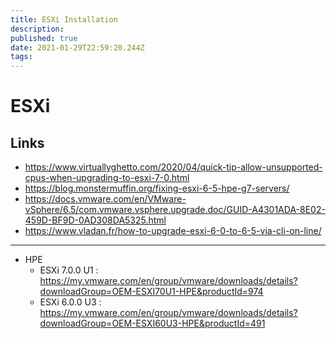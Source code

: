```yaml
---
title: ESXi Installation
description:
published: true
date: 2021-01-29T22:59:20.244Z
tags:
---
```


# ESXi

## Links

- https://www.virtuallyghetto.com/2020/04/quick-tip-allow-unsupported-cpus-when-upgrading-to-esxi-7-0.html
- https://blog.monstermuffin.org/fixing-esxi-6-5-hpe-g7-servers/
- https://docs.vmware.com/en/VMware-vSphere/6.5/com.vmware.vsphere.upgrade.doc/GUID-A4301ADA-8E02-459D-BF9D-0AD308DA5325.html
- https://www.vladan.fr/how-to-upgrade-esxi-6-0-to-6-5-via-cli-on-line/

---

- HPE
	- ESXi 7.0.0 U1 : https://my.vmware.com/en/group/vmware/downloads/details?downloadGroup=OEM-ESXI70U1-HPE&productId=974
  - ESXi 6.0.0 U3 : https://my.vmware.com/en/group/vmware/downloads/details?downloadGroup=OEM-ESXI60U3-HPE&productId=491
